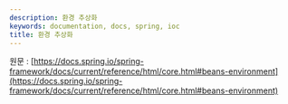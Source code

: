 ```yaml
---
description: 환경 추상화
keywords: documentation, docs, spring, ioc
title: 환경 추상화
---
```


원문 : [https://docs.spring.io/spring-framework/docs/current/reference/html/core.html#beans-environment](https://docs.spring.io/spring-framework/docs/current/reference/html/core.html#beans-environment)